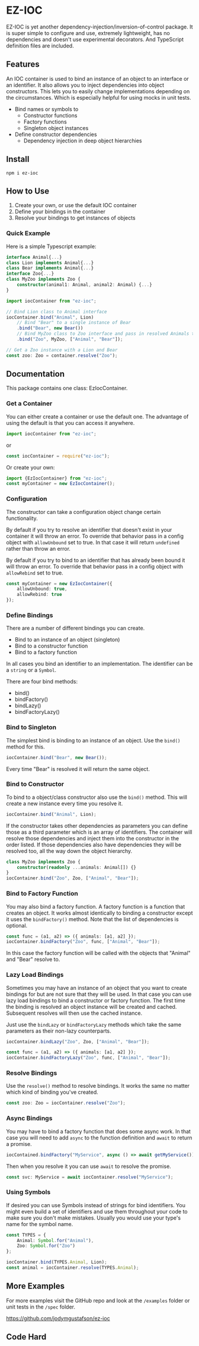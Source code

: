 # EZ-IOC

EZ-IOC is yet another dependency-injection/inversion-of-control package. It is super simple to configure and use, extremely lightweight, has no dependencies and doesn't use experimental decorators. And TypeScript definition files are included.

## Features

An IOC container is used to bind an instance of an object to an interface or an identifier. It also allows you to inject dependencies into object constructors. This lets you to easily change implementations depending on the circumstances. Which is especially helpful for using mocks in unit tests.

- Bind names or symbols to
  - Constructor functions
  - Factory functions
  - Singleton object instances
- Define constructor dependencies
  - Dependency injection in deep object hierarchies

## Install

`npm i ez-ioc`

## How to Use

1. Create your own, or use the default IOC container
2. Define your bindings in the container
3. Resolve your bindings to get instances of objects

### Quick Example

Here is a simple Typescript example:

```typescript
interface Animal{...}
class Lion implements Animal{...}
class Bear implements Animal{...}
interface Zoo{...}
class MyZoo implements Zoo {
    constructor(animal1: Animal, animal2: Animal) {...}
}

import iocContainer from "ez-ioc";

// Bind Lion class to Animal interface
iocContainer.bind("Animal", Lion)
    // Bind "Bear" to a single instance of Bear
    .bind("Bear", new Bear())
    // Bind MyZoo class to Zoo interface and pass in resolved Animals to the constructor
    .bind("Zoo", MyZoo, ["Animal", "Bear"]);

// Get a Zoo instance with a Lion and Bear
const zoo: Zoo = container.resolve("Zoo");
```

## Documentation

This package contains one class: EzIocContainer.

### Get a Container

You can either create a container or use the default one. The advantage of using the default is that you can access it anywhere.

```typescript
import iocContainer from "ez-ioc";
```

or

```typescript
const iocContainer = require("ez-ioc");
```

Or create your own:

```typescript
import {EzIocContainer} from "ez-ioc";
const myContainer = new EzIocContainer();
```

### Configuration

The constructor can take a configuration object change certain functionality.

By default if you try to resolve an identifier that doesn't exist in your container it will throw an error. To override that behavior pass in a config object with `allowUnbound` set to true. In that case it will return `undefined` rather than throw an error.

By default if you try to bind to an identifier that has already been bound it will throw an error. To override that behavior pass in a config object with `allowRebind` set to true.

```typescript
const myContainer = new EzIocContainer({
    allowUnbound: true,
    allowRebind: true    
});
```

### Define Bindings

There are a number of different bindings you can create.

- Bind to an instance of an object (singleton)
- Bind to a constructor function
- Bind to a factory function

In all cases you bind an identifier to an implementation. The identifier can be a `string` or a `Symbol`.

There are four bind methods:
- bind()
- bindFactory()
- bindLazy()
- bindFactoryLazy()

### Bind to Singleton

The simplest bind is binding to an instance of an object. Use the `bind()` method for this.

```typescript
iocContainer.bind("Bear", new Bear());
```

Every time "Bear" is resolved it will return the same object.

### Bind to Constructor

To bind to a object/class constructor also use the `bind()` method. This will create a new instance every time you resolve it.

```typescript
iocContainer.bind("Animal", Lion);
```

If the constructor takes other dependencies as parameters you can define those as a third parameter which is an array of identifiers. The container will resolve those dependencies and inject them into the constructor in the order listed. If those dependencies also have dependencies they will be resolved too, all the way down the object hierarchy.

```typescript
class MyZoo implements Zoo {
    constructor(readonly ...animals: Animal[]) {}
}
iocContainer.bind("Zoo", Zoo, ["Animal", "Bear"]);
```

### Bind to Factory Function

You may also bind a factory function. A factory function is a function that creates an object. It works almost identically to binding a constructor except it uses the `bindFactory()` method. Note that the list of dependencies is optional.

```typescript
const func = (a1, a2) => ({ animals: [a1, a2] });
iocContainer.bindFactory("Zoo", func, ["Animal", "Bear"]);
```

In this case the factory function will be called with the objects that "Animal" and "Bear" resolve to.

### Lazy Load Bindings

Sometimes you may have an instance of an object that you want to create bindings for but are not sure that they will be used. In that case you can use lazy load bindings to bind a constructor or factory function. The first time the binding is resolved an object instance will be created and cached. Subsequent resolves will then use the cached instance.

Just use the `bindLazy` or `bindFactoryLazy` methods which take the same parameters as their non-lazy counterparts.

```typescript
iocContainer.bindLazy("Zoo", Zoo, ["Animal", "Bear"]);

const func = (a1, a2) => ({ animals: [a1, a2] });
iocContainer.bindFactoryLazy("Zoo", func, ["Animal", "Bear"]);
```

### Resolve Bindings

Use the `resolve()` method to resolve bindings. It works the same no matter which kind of binding you've created.

```typescript
const zoo: Zoo = iocContainer.resolve("Zoo");
```

### Async Bindings

You may have to bind a factory function that does some async work. In that case you will need to add `async` to the function definition and `await` to return a promise.

```typescript
iocContained.bindFactory("MyService", async () => await getMyService());
```

Then when you resolve it you can use `await` to resolve the promise.

```typescript
const svc: MyService = await iocContainer.resolve("MyService");
```

### Using Symbols

If desired you can use Symbols instead of strings for bind identifiers. You might even build a set of identifiers and use them throughout your code to make sure you don't make mistakes. Usually you would use your type's name for the symbol name.

```typescript
const TYPES = {
    Animal: Symbol.for("Animal"),
    Zoo: Symbol.for("Zoo")
};

iocContainer.bind(TYPES.Animal, Lion);
const animal = iocContainer.resolve(TYPES.Animal);
```

## More Examples

For more examples visit the GitHub repo and look at the `/examples` folder or unit tests in the `/spec` folder.

https://github.com/jodymgustafson/ez-ioc

## Code Hard